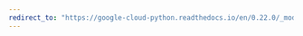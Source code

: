 ```yaml
---
redirect_to: "https://google-cloud-python.readthedocs.io/en/0.22.0/_modules/google/cloud/vision/image.html"
---
```

